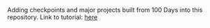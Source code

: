 Adding checkpoints and major projects built from 100 Days into this repository.
Link to tutorial: [here](https://www.hackingwithswift.com/100/swiftui)

